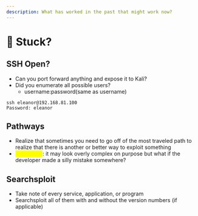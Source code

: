 ```yaml
---
description: What has worked in the past that might work now?
---
```


# 🤕 Stuck?

## SSH Open?

* Can you port forward anything and expose it to Kali?
* Did you enumerate all possible users?
  * username:password(same as username)&#x20;

```
ssh eleanor@192.168.81.100
Password: eleanor
```

## Pathways

* Realize that sometimes you need to go off of the most traveled path to realize that there is another or better way to exploit something
* <mark style="color:yellow;">Remember</mark>: it may look overly complex on purpose but what if the developer made a silly mistake somewhere?

## Searchsploit

* Take note of every service, application, or program
* Searchsploit all of them with and without the version numbers (if applicable)
